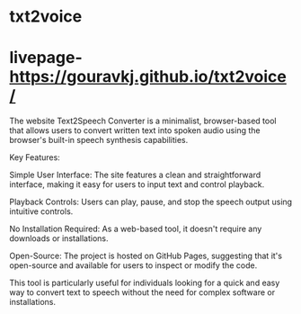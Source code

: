 # txt2voice
# livepage-https://gouravkj.github.io/txt2voice/
The website Text2Speech Converter is a minimalist, browser-based tool that allows users to convert written text into spoken audio using the browser's built-in speech synthesis capabilities. 

Key Features:

Simple User Interface: The site features a clean and straightforward interface, making it easy for users to input text and control playback. 

Playback Controls: Users can play, pause, and stop the speech output using intuitive controls. 

No Installation Required: As a web-based tool, it doesn't require any downloads or installations. 

Open-Source: The project is hosted on GitHub Pages, suggesting that it's open-source and available for users to inspect or modify the code. 


This tool is particularly useful for individuals looking for a quick and easy way to convert text to speech without the need for complex software or installations. 

